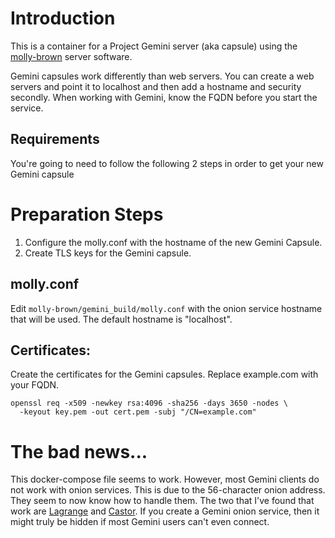 # Introduction

This is a container for a Project Gemini server (aka capsule) using the [molly-brown](https://tildegit.org/solderpunk/molly-brown) server software.

Gemini capsules work differently than web servers. You can create a web servers and point it to localhost and then add a hostname and security secondly. When working with Gemini, know the FQDN before you start the service.

## Requirements
You're going to need to follow the following 2 steps in order to get your new Gemini capsule

# Preparation Steps
1. Configure the molly.conf with the hostname of the new Gemini Capsule.
2. Create TLS keys for the Gemini capsule. 

## molly.conf

Edit `molly-brown/gemini_build/molly.conf` with the onion service hostname that will be used. The default hostname is "localhost".

## Certificates:
Create the certificates for the Gemini capsules.  Replace example.com with your FQDN.
```
openssl req -x509 -newkey rsa:4096 -sha256 -days 3650 -nodes \
  -keyout key.pem -out cert.pem -subj "/CN=example.com"
```

# The bad news...

This docker-compose file seems to work. However, most Gemini clients do not work with onion services. This is due to the 56-character onion address. They seem to now know how to handle them. The two that I've found that work are [Lagrange](https://github.com/skyjake/lagrange) and [Castor](https://git.sr.ht/~julienxx/castor). If you create a Gemini onion service, then it might truly be hidden if most Gemini users can't even connect.
